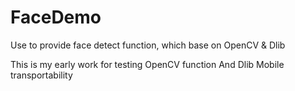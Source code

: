 # FaceDemo
Use to provide face detect function, which base on OpenCV &amp; Dlib

This is my early work for testing OpenCV function And Dlib Mobile transportability
